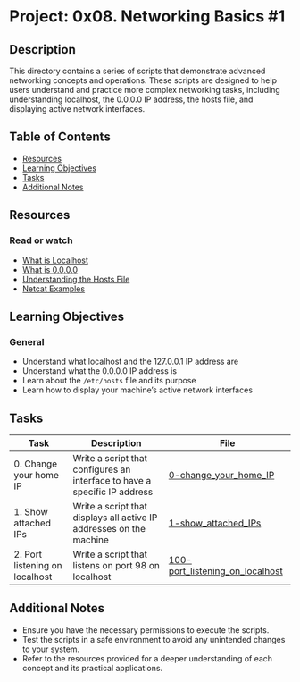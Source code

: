# Project: 0x08. Networking Basics #1

## Description

This directory contains a series of scripts that demonstrate advanced networking concepts and operations. These scripts are designed to help users understand and practice more complex networking tasks, including understanding localhost, the 0.0.0.0 IP address, the hosts file, and displaying active network interfaces.

## Table of Contents

- [Resources](#resources)
- [Learning Objectives](#learning-objectives)
- [Tasks](#tasks)
- [Additional Notes](#additional-notes)

## Resources

### Read or watch

- [What is Localhost](https://www.hostinger.com/tutorials/what-is-localhost)
- [What is 0.0.0.0](https://www.lifewire.com/what-is-0-0-0-0-2625920)
- [Understanding the Hosts File](https://www.howtogeek.com/howto/27350/beginner-geek-how-to-edit-your-hosts-file/)
- [Netcat Examples](https://www.thegeekstuff.com/2012/04/nc-command-examples/)

## Learning Objectives

### General

- Understand what localhost and the 127.0.0.1 IP address are
- Understand what the 0.0.0.0 IP address is
- Learn about the `/etc/hosts` file and its purpose
- Learn how to display your machine’s active network interfaces

## Tasks

| Task                           | Description                                                               | File                                                                 |
| ------------------------------ | ------------------------------------------------------------------------- | -------------------------------------------------------------------- |
| 0. Change your home IP         | Write a script that configures an interface to have a specific IP address | [0-change_your_home_IP](./0-change_your_home_IP)                     |
| 1. Show attached IPs           | Write a script that displays all active IP addresses on the machine       | [1-show_attached_IPs](./1-show_attached_IPs)                         |
| 2. Port listening on localhost | Write a script that listens on port 98 on localhost                       | [100-port_listening_on_localhost](./100-port_listening_on_localhost) |

## Additional Notes

- Ensure you have the necessary permissions to execute the scripts.
- Test the scripts in a safe environment to avoid any unintended changes to your system.
- Refer to the resources provided for a deeper understanding of each concept and its practical applications.
